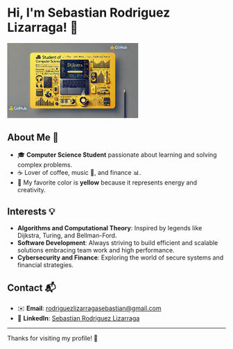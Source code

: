 # Hi, I'm Sebastian Rodriguez Lizarraga! 👋

<img src="imagenGIthub.webp" alt="Banner" width="60%" height="40%" style="max-width: 100%; height: auto;"/>


## About Me 🚀
- 🎓 **Computer Science Student** passionate about learning and solving complex problems.
- ☕ Lover of coffee, music 🎵, and finance 📊.
- 💛 My favorite color is **yellow** because it represents energy and creativity.

## Interests 💡
- **Algorithms and Computational Theory**: Inspired by legends like Dijkstra, Turing, and Bellman-Ford.
- **Software Development**: Always striving to build efficient and scalable solutions embracing team work and high performance.
- **Cybersecurity and Finance**: Exploring the world of secure systems and financial strategies.

## Contact 📬
- ✉️ **Email**: rodriguezlizarragasebastian@gmail.com
- 💼 **LinkedIn**: [Sebastian Rodriguez Lizarraga]([https://linkedin.com/in/your-prof](https://ar.linkedin.com/in/sebastian-rodriguez-lizarraga))

---

Thanks for visiting my profile! 🌟
